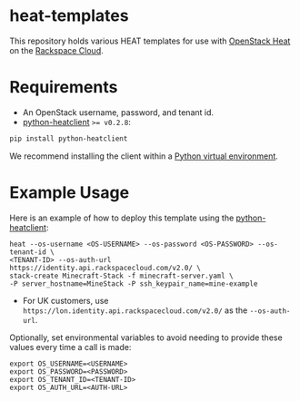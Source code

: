 heat-templates
==============

This repository holds various HEAT templates for use with [OpenStack Heat](https://wiki.openstack.org/wiki/Heat) on the [Rackspace Cloud](http://www.rackspace.com/cloud/).

Requirements
============
* An OpenStack username, password, and tenant id.
* [python-heatclient](https://github.com/openstack/python-heatclient) `>= v0.2.8`:

```bash
pip install python-heatclient
```

We recommend installing the client within a [Python virtual environment](http://www.virtualenv.org/).

Example Usage
=============
Here is an example of how to deploy this template using the [python-heatclient](https://github.com/openstack/python-heatclient):

```
heat --os-username <OS-USERNAME> --os-password <OS-PASSWORD> --os-tenant-id \
<TENANT-ID> --os-auth-url https://identity.api.rackspacecloud.com/v2.0/ \
stack-create Minecraft-Stack -f minecraft-server.yaml \
-P server_hostname=MineStack -P ssh_keypair_name=mine-example
```

* For UK customers, use `https://lon.identity.api.rackspacecloud.com/v2.0/` as the `--os-auth-url`.

Optionally, set environmental variables to avoid needing to provide these values every time a call is made:

```
export OS_USERNAME=<USERNAME>
export OS_PASSWORD=<PASSWORD>
export OS_TENANT_ID=<TENANT-ID>
export OS_AUTH_URL=<AUTH-URL>
```
